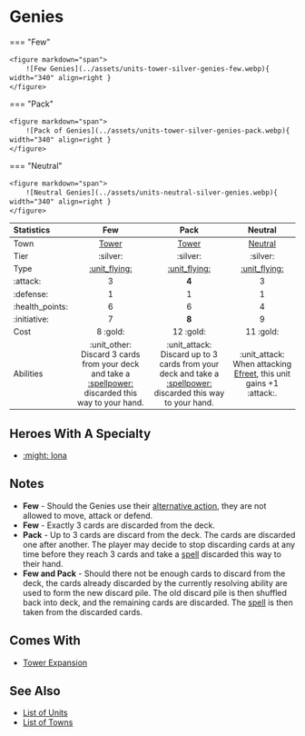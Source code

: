# Genies

=== "Few"

    <figure markdown="span">
        ![Few Genies](../assets/units-tower-silver-genies-few.webp){ width="340" align=right }
    </figure>

=== "Pack"

    <figure markdown="span">
        ![Pack of Genies](../assets/units-tower-silver-genies-pack.webp){ width="340" align=right }
    </figure>

=== "Neutral"

    <figure markdown="span">
        ![Neutral Genies](../assets/units-neutral-silver-genies.webp){ width="340" align=right }
    </figure>


| Statistics | Few | Pack | Neutral |
| :--- | :---: | :---: | :---: |
| Town | [Tower](../towns/tower.md) | [Tower](../towns/tower.md) | [Neutral](../towns/neutral.md) |
| Tier | :silver: | :silver: | :silver: |
| Type | [:unit_flying:](../keywords/flying_unit.md) | [:unit_flying:](../keywords/flying_unit.md) | [:unit_flying:](../keywords/flying_unit.md) |
| :attack: | 3 | **4** | 3 |
| :defense: | 1 | 1 | 1 |
| :health_points: | 6 | 6 | 4 |
| :initiative: | 7 | **8** | 9 |
| Cost | 8 :gold: | 12 :gold: | 11 :gold: |
| Abilities | :unit_other: Discard 3 cards from your deck and take a [:spellpower:](../spells/index.md) discarded this way to your hand. | :unit_attack: Discard up to 3 cards from your deck and take a [:spellpower:](../spells/index.md) discarded this way to your hand. | :unit_attack: When attacking [Efreet](efreet.md), this unit gains +1 :attack:. |


## Heroes With A Specialty

- [:might: Iona](../heroes/iona.md#specialty)


## Notes

- **Few** - Should the Genies use their [alternative action](../keywords/alternative_action.md), they are not allowed to move, attack or defend.
- **Few** - Exactly 3 cards are discarded from the deck.
- **Pack** - Up to 3 cards are discard from the deck. The cards are discarded one after another. The player may decide to stop discarding cards at any time before they reach 3 cards and take a [spell](../spells/index.md) discarded this way to their hand.
- **Few and Pack** - Should there not be enough cards to discard from the deck, the cards already discarded by the currently resolving ability are used to form the new discard pile. The old discard pile is then shuffled back into deck, and the remaining cards are discarded. The [spell](../spells/index.md) is then taken from the discarded cards.


## Comes With

- [Tower Expansion](../content/tower_expansion.md)


## See Also

- [List of Units](index.md)
- [List of Towns](../towns/index.md)